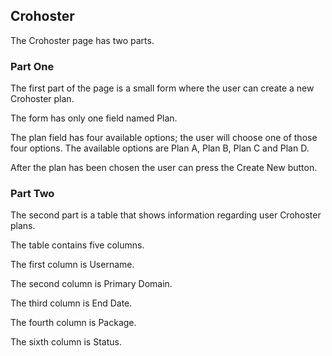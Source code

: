 ## Crohoster

The Crohoster page has two parts.


### Part One

The first part of the page is a small form where the user can create a new Crohoster plan.

The form has only one field named Plan.

The plan field has four available options; the user will choose one of those four options.
The available options are Plan A, Plan B, Plan C and Plan D.

After the plan has been chosen the user can press the Create New button.


### Part Two

The second part is a table that shows information regarding user Crohoster plans.

The table contains five columns.

The first column is Username.

The second column is Primary Domain.

The third column is End Date.

The fourth column is Package.

The sixth column is Status.